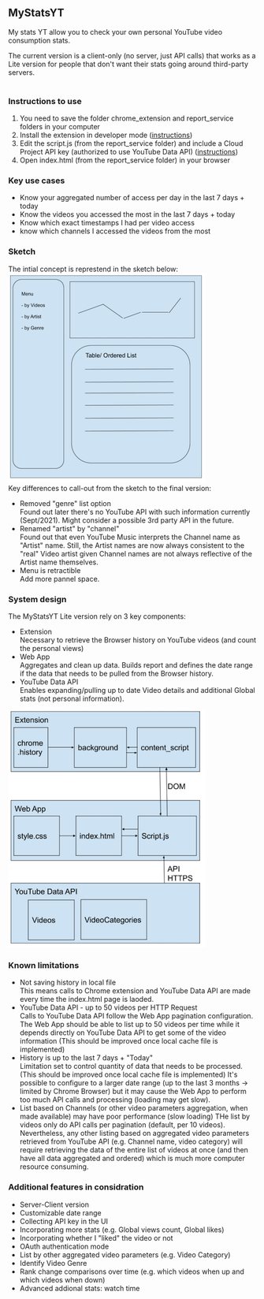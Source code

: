 ## MyStatsYT
My stats YT allow you to check your own personal YouTube video consumption stats.

The current version is a client-only (no server, just API calls) that works as a Lite version for people that don't want their stats going around third-party servers. 
<br>
<br>

### Instructions to use
1. You need to save the folder chrome_extension and report_service folders in your computer
2. Install the extension in developer mode ([instructions](https://developer.chrome.com/docs/extensions/mv3/faq/#:~:text=You%20can%20start%20by%20turning,a%20packaged%20extension%2C%20and%20more.))
3. Edit the script.js (from the report_service folder) and include a Cloud Project API key (authorized to use YouTube Data API) ([instructions](https://developers.google.com/youtube/registering_an_application))
4. Open index.html (from the report_service folder) in your browser

### Key use cases
- Know your aggregated number of access per day in the last 7 days + today
- Know the videos you accessed the most in the last 7 days + today
- Know which exact timestamps I had per video access
- know which channels I accessed the videos from the most

### Sketch
The intial concept is represtend in the sketch below: 
<br>
![new repo](./assets/sketch.png)
<br>
Key differences to call-out from the sketch to the final version: 
- Removed "genre" list option  
  Found out later there's no YouTube API with such information currently (Sept/2021). Might consider a possible 3rd party API in the future.
- Renamed "artist" by "channel"  
  Found out that even YouTube Music interprets the Channel name as "Artist" name. Still, the Artist names are now always consistent to the "real" Video artist given Channel names are not always reflective of the Artist name themselves. 
- Menu is retractible  
  Add more pannel space. 


### System design
The MyStatsYT Lite version rely on 3 key components: 
- Extension  
  Necessary to retrieve the Browser history on YouTube videos (and count the personal views)
- Web App  
  Aggregates and clean up data. Builds report and defines the date range if the data that needs to be pulled from the Browser history. 
- YouTube Data API  
  Enables expanding/pulling up to date Video details and additional Global stats (not personal information). 

![new repo](./assets/system_design.png)
<br>


### Known limitations
- Not saving history in local file  
  This means calls to Chrome extension and YouTube Data API are made every time the index.html page is laoded.
- YouTube Data API - up to 50 videos per HTTP Request  
  Calls to YouTube Data API follow the Web App pagination configuration. The Web App should be able to list up to 50 videos per time while it depends directly on YouTube Data API to get some of the video information (This should be improved  once local cache file is implemented)
- History is up to the last 7 days + "Today"  
  Limitation set to control quantity of data that needs to be processed. (This should be improved  once local cache file is implemented)
  It's possible to configure to a larger date range (up to the last 3 months -> limited by Chrome Browser) but it may cause the Web App to perform too much API calls and processing (loading may get slow). 
- List based on Channels (or other video parameters aggregation, when made available) may have poor performance (slow loading) 
  THe list by videos only do API calls per pagination (default, per 10 videos).
  Nevertheless, any other listing based on aggregated video parameters retrieved from YouTube API (e.g. Channel name, video category) will require retrieving 
  the data of the entire list of videos at once (and then have all data aggregated and ordered) which is much more computer resource consuming. 
  
  
### Additional features in considration
- Server-Client version 
- Customizable date range
- Collecting API key in the UI
- Incorporating more stats (e.g. Global views count, Global likes) 
- Incorporating whether I "liked" the video or not
- OAuth authentication mode
- List by other aggregated video parameters (e.g. Video Category)
- Identify Video Genre
- Rank change comparisons over time (e.g. which videos when up and which videos when down)
- Advanced addional stats: watch time


  

